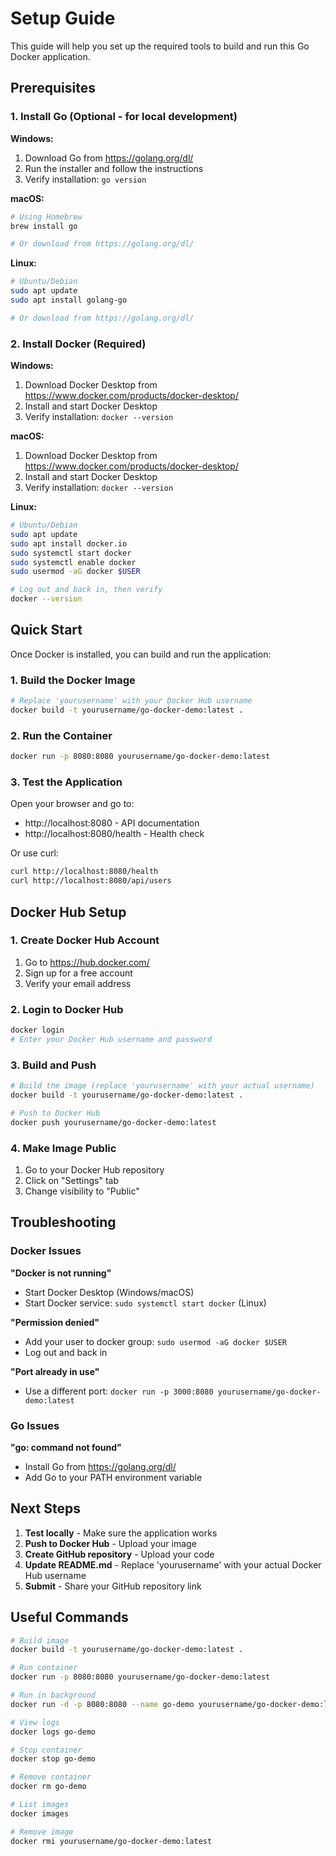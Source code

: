 # Setup Guide

This guide will help you set up the required tools to build and run this Go Docker application.

## Prerequisites

### 1. Install Go (Optional - for local development)

**Windows:**
1. Download Go from https://golang.org/dl/
2. Run the installer and follow the instructions
3. Verify installation: `go version`

**macOS:**
```bash
# Using Homebrew
brew install go

# Or download from https://golang.org/dl/
```

**Linux:**
```bash
# Ubuntu/Debian
sudo apt update
sudo apt install golang-go

# Or download from https://golang.org/dl/
```

### 2. Install Docker (Required)

**Windows:**
1. Download Docker Desktop from https://www.docker.com/products/docker-desktop/
2. Install and start Docker Desktop
3. Verify installation: `docker --version`

**macOS:**
1. Download Docker Desktop from https://www.docker.com/products/docker-desktop/
2. Install and start Docker Desktop
3. Verify installation: `docker --version`

**Linux:**
```bash
# Ubuntu/Debian
sudo apt update
sudo apt install docker.io
sudo systemctl start docker
sudo systemctl enable docker
sudo usermod -aG docker $USER

# Log out and back in, then verify
docker --version
```

## Quick Start

Once Docker is installed, you can build and run the application:

### 1. Build the Docker Image

```bash
# Replace 'yourusername' with your Docker Hub username
docker build -t yourusername/go-docker-demo:latest .
```

### 2. Run the Container

```bash
docker run -p 8080:8080 yourusername/go-docker-demo:latest
```

### 3. Test the Application

Open your browser and go to:
- http://localhost:8080 - API documentation
- http://localhost:8080/health - Health check

Or use curl:
```bash
curl http://localhost:8080/health
curl http://localhost:8080/api/users
```

## Docker Hub Setup

### 1. Create Docker Hub Account

1. Go to https://hub.docker.com/
2. Sign up for a free account
3. Verify your email address

### 2. Login to Docker Hub

```bash
docker login
# Enter your Docker Hub username and password
```

### 3. Build and Push

```bash
# Build the image (replace 'yourusername' with your actual username)
docker build -t yourusername/go-docker-demo:latest .

# Push to Docker Hub
docker push yourusername/go-docker-demo:latest
```

### 4. Make Image Public

1. Go to your Docker Hub repository
2. Click on "Settings" tab
3. Change visibility to "Public"

## Troubleshooting

### Docker Issues

**"Docker is not running"**
- Start Docker Desktop (Windows/macOS)
- Start Docker service: `sudo systemctl start docker` (Linux)

**"Permission denied"**
- Add your user to docker group: `sudo usermod -aG docker $USER`
- Log out and back in

**"Port already in use"**
- Use a different port: `docker run -p 3000:8080 yourusername/go-docker-demo:latest`

### Go Issues

**"go: command not found"**
- Install Go from https://golang.org/dl/
- Add Go to your PATH environment variable

## Next Steps

1. **Test locally** - Make sure the application works
2. **Push to Docker Hub** - Upload your image
3. **Create GitHub repository** - Upload your code
4. **Update README.md** - Replace 'yourusername' with your actual Docker Hub username
5. **Submit** - Share your GitHub repository link

## Useful Commands

```bash
# Build image
docker build -t yourusername/go-docker-demo:latest .

# Run container
docker run -p 8080:8080 yourusername/go-docker-demo:latest

# Run in background
docker run -d -p 8080:8080 --name go-demo yourusername/go-docker-demo:latest

# View logs
docker logs go-demo

# Stop container
docker stop go-demo

# Remove container
docker rm go-demo

# List images
docker images

# Remove image
docker rmi yourusername/go-docker-demo:latest
```
